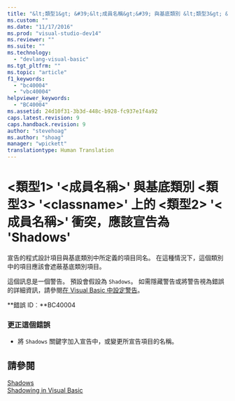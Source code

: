 ```yaml
---
title: "&lt;類型1&gt; &#39;&lt;成員名稱&gt;&#39; 與基底類別 &lt;類型3&gt; &#39;&lt;classname&gt;&#39; 上的 &lt;類型2&gt; &#39;&lt;成員名稱&gt;&#39; 衝突，應該宣告為 &#39;Shadows&#39; | Microsoft Docs"
ms.custom: ""
ms.date: "11/17/2016"
ms.prod: "visual-studio-dev14"
ms.reviewer: ""
ms.suite: ""
ms.technology: 
  - "devlang-visual-basic"
ms.tgt_pltfrm: ""
ms.topic: "article"
f1_keywords: 
  - "bc40004"
  - "vbc40004"
helpviewer_keywords: 
  - "BC40004"
ms.assetid: 24d10f31-3b3d-448c-b928-fc937e1f4a92
caps.latest.revision: 9
caps.handback.revision: 9
author: "stevehoag"
ms.author: "shoag"
manager: "wpickett"
translationtype: Human Translation
---
```

# &lt;類型1&gt; &#39;&lt;成員名稱&gt;&#39; 與基底類別 &lt;類型3&gt; &#39;&lt;classname&gt;&#39; 上的 &lt;類型2&gt; &#39;&lt;成員名稱&gt;&#39; 衝突，應該宣告為 &#39;Shadows&#39;
宣告的程式設計項目與基底類別中所定義的項目同名。 在這種情況下，這個類別中的項目應該會遮蔽基底類別項目。  
  
 這個訊息是一個警告。 預設會假設為 `Shadows`。 如需隱藏警告或將警告視為錯誤的詳細資訊，請參閱[在 Visual Basic 中設定警告](/visual-studio/ide/configuring-warnings-in-visual-basic)。  
  
 **錯誤 ID︰**BC40004  
  
### 更正這個錯誤  
  
-   將 `Shadows` 關鍵字加入宣告中，或變更所宣告項目的名稱。  
  
## 請參閱  
 [Shadows](../../visual-basic/language-reference/modifiers/shadows.md)   
 [Shadowing in Visual Basic](../../visual-basic/programming-guide/language-features/declared-elements/shadowing.md)